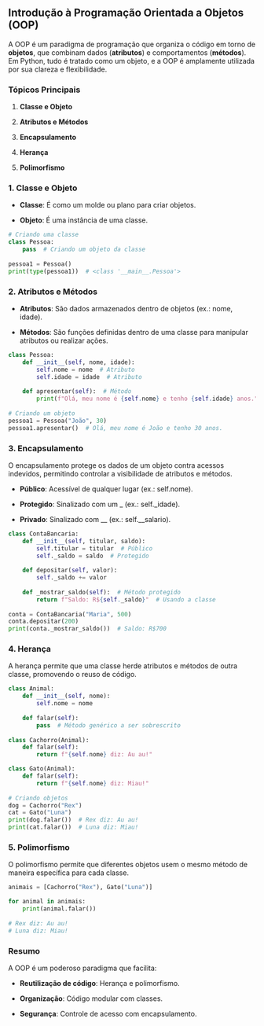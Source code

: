 **Introdução à Programação Orientada a Objetos (OOP)**
------------------------------------------------------

A OOP é um paradigma de programação que organiza o código em torno de **objetos**, que combinam dados (**atributos**) e comportamentos (**métodos**). Em Python, tudo é tratado como um objeto, e a OOP é amplamente utilizada por sua clareza e flexibilidade.

### **Tópicos Principais**

1.  **Classe e Objeto**
    
2.  **Atributos e Métodos**
    
3.  **Encapsulamento**
    
4.  **Herança**
    
5.  **Polimorfismo**
    

### **1\. Classe e Objeto**

*   **Classe**: É como um molde ou plano para criar objetos.
    
*   **Objeto**: É uma instância de uma classe.
    

```python
# Criando uma classe  
class Pessoa:
    pass  # Criando um objeto da classe  
    
pessoa1 = Pessoa()  
print(type(pessoa1))  # <class '__main__.Pessoa'>
```

### **2\. Atributos e Métodos**

*   **Atributos**: São dados armazenados dentro de objetos (ex.: nome, idade).
    
*   **Métodos**: São funções definidas dentro de uma classe para manipular atributos ou realizar ações.
    

```python
class Pessoa:      
    def __init__(self, nome, idade):
        self.nome = nome  # Atributo          
        self.idade = idade  # Atributo      
    
    def apresentar(self):  # Método          
        print(f"Olá, meu nome é {self.nome} e tenho {self.idade} anos.")  
        
# Criando um objeto  
pessoa1 = Pessoa("João", 30)  
pessoa1.apresentar()  # Olá, meu nome é João e tenho 30 anos.   
```

### **3\. Encapsulamento**

O encapsulamento protege os dados de um objeto contra acessos indevidos, permitindo controlar a visibilidade de atributos e métodos.

*   **Público**: Acessível de qualquer lugar (ex.: self.nome).
    
*   **Protegido**: Sinalizado com um \_ (ex.: self.\_idade).
    
*   **Privado**: Sinalizado com \_\_ (ex.: self.\_\_salario).
    

```python 
class ContaBancaria:
    def __init__(self, titular, saldo):          
        self.titular = titular  # Público          
        self._saldo = saldo  # Protegido      
    
    def depositar(self, valor):          
        self._saldo += valor      
    
    def _mostrar_saldo(self):  # Método protegido         
        return f"Saldo: R${self._saldo}"  # Usando a classe  
        
conta = ContaBancaria("Maria", 500)  
conta.depositar(200)  
print(conta._mostrar_saldo())  # Saldo: R$700   
```

### **4\. Herança**

A herança permite que uma classe herde atributos e métodos de outra classe, promovendo o reuso de código.

```python 
class Animal:
    def __init__(self, nome):          
        self.nome = nome      
    
    def falar(self):          
        pass  # Método genérico a ser sobrescrito  
    
class Cachorro(Animal):      
    def falar(self):          
        return f"{self.nome} diz: Au au!"  

class Gato(Animal):      
    def falar(self):          
        return f"{self.nome} diz: Miau!"  
            
# Criando objetos  
dog = Cachorro("Rex")  
cat = Gato("Luna")  
print(dog.falar())  # Rex diz: Au au!  
print(cat.falar())  # Luna diz: Miau!   
```

### **5\. Polimorfismo**

O polimorfismo permite que diferentes objetos usem o mesmo método de maneira específica para cada classe.

```python 
animais = [Cachorro("Rex"), Gato("Luna")]  

for animal in animais:      
    print(animal.falar())  
    
# Rex diz: Au au!  
# Luna diz: Miau!   
```

### **Resumo**

A OOP é um poderoso paradigma que facilita:

*   **Reutilização de código**: Herança e polimorfismo.
    
*   **Organização**: Código modular com classes.
    
*   **Segurança**: Controle de acesso com encapsulamento.
